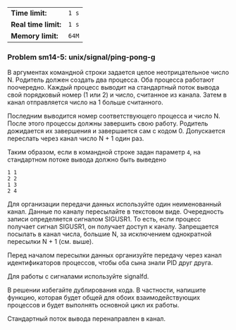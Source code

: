 |                      |       |
|----------------------|-------|
| **Time limit:**      | `1 s` |
| **Real time limit:** | `1 s` |
| **Memory limit:**    | `64M` |


### Problem sm14-5: unix/signal/ping-pong-g

В аргументах командной строки задается целое неотрицательное число N. Родитель должен создать два
процесса. Оба процесса работают поочередно. Каждый процесс выводит на стандартный поток вывода свой
порядковый номер (1 или 2) и число, считанное из канала. Затем в канал отправляется число на 1
больше считанного.

Последним выводится номер соответствующего процесса и число N. После этого процессы должны завершить
свою работу. Родитель дожидается их завершения и завершается сам с кодом 0. Допускается переслать
через канал число N + 1 один раз.

Таким образом, если в командной строке задан параметр `4`, на стандартном потоке вывода должно быть
выведено

    
    
    1 1
    2 2
    1 3
    2 4

Для организации передачи данных используйте один неименованный канал. Данные по каналу пересылайте в
текстовом виде. Очередность записи определяется сигналом SIGUSR1. То есть, если процесс получает
сигнал SIGUSR1, он получает доступ к каналу. Запрещается посылать в канал числа, большие N, за
исключением однократной пересылки N + 1 (см. выше).

Перед началом пересылки данных организуйте передачу через канал идентификаторов процессов, чтобы оба
сына знали PID друг друга.

Для работы с сигналами используйте signalfd.

В решении избегайте дублирования кода. В частности, напишите функцию, которая будет общей для обоих
взаимодействующих процессов и будет выполнять основной цикл их работы.

Стандартный поток вывода перенаправлен в канал.

